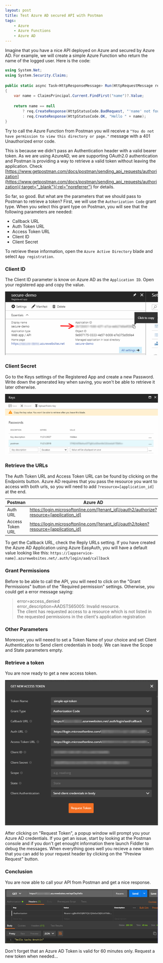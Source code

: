 ```yaml
---
layout: post
title: Test Azure AD secured API with Postman 
tags:
    - Azure
    - Azure Functions
    - Azure AD
---
```


Imagine that you have a nice API deployed on Azure and secured by Azure AD. For example, we will create a simple Azure Function who return the name of the logged user. Here is the code:

```csharp
using System.Net;
using System.Security.Claims;

public static async Task<HttpResponseMessage> Run(HttpRequestMessage req)
{
    var name = ClaimsPrincipal.Current.FindFirst("name")?.Value;

    return name == null
        ? req.CreateResponse(HttpStatusCode.BadRequest, "'name' not found in the claims list!")
        : req.CreateResponse(HttpStatusCode.OK, "Hello " + name);
}
```

Try to call the Azure Function from Postman you will receive a `"You do not have permission to view this directory or page."` message with a 401 Unauthorized error code.

This is because we didn't pass an Authentication header with a valid bearer token. As we are using AzureAD, we are supporting OAuth2.0 authentication and Postman is providing a way to retrieve a valid token without leaving the application. Check [https://www.getpostman.com/docs/postman/sending_api_requests/authorization](https://www.getpostman.com/docs/postman/sending_api_requests/authorization){:target="_blank"}{:rel="noreferrer"} for details.

So far, so good. But what are the parameters that we should pass to Postman to retrieve a token? First, we will use the `Authorization Code` grant type. When you select this grant type on Postman, you will see that the following parameters are needed:

* Callback URL
* Auth Token URL
* Access Token URL
* Client ID
* Client Secret

To retrieve these information, open the `Azure Active Directory` blade and select `App registration`. 

### Client ID

The Client ID parameter is know on Azure AD as the `Application ID`. Open your registered app and copy the value. 

![Get Application ID](/public/images/2017-11-21-azure-api-postman/application_id.PNG)

### Client Secret

Go to the Keys settings of the Registered App and create a new Password. Write down the generated key when saving, you won't be able to retrieve it later otherwise.

![Create Key](/public/images/2017-11-21-azure-api-postman/key.png)

### Retrieve the URLs

The Auth Token URL and Access Token URL can be found by clicking on the Endpoints button. Azure AD requires that you pass the resource you want to access with both urls, so you will need to add `?resource=[application_id]` at the end.

|Postman|Azure AD|
|---|---|
|Auth URL|https://login.microsoftonline.com/[tenant_id]/oauth2/authorize?resource=[application_id]
|Access Token URL|https://login.microsoftonline.com/[tenant_id]/oauth2/token?resource=[application_id]

To get the Callback URL, check the Reply URLs setting. If you have created the Azure AD Application using Azure EasyAuth, you will have a default value looking like this: `https://[appservice-name].azurewebsites.net/.auth/login/aad/callback` 

### Grant Permissions

Before to be able to call the API, you will need to click on the "Grant Permissions" button of the "Required permission" settings. Otherwise, you could get a error message saying: 

> error=access_denied<br/>
> error_description=AADSTS65005: Invalid resource. <br/>
> The client has requested access to a resource which is not listed in the requested permissions in the client's application registration

### Other Parameters

Moreover, you will neeed to set a Token Name of your choice and set Client Authentication to Send client credentials in body. We can leave the Scope and State  parameters empty.

### Retrieve a token

You are now ready to get a new access token.  

![Request Token In Postman](/public/images/2017-11-21-azure-api-postman/request_token.PNG)

After clicking on "Request Token", a popup window will prompt you your Azure AD credentials.
If you get an issue, start by looking at the Postman console and if you don't get enought information there launch Fiddler to debug the messages.
When everything goes well you recieve a new token that you can add to your request header by clicking on the "Preview Request" button.

### Conclusion

You are now able to call your API from Postman and get a nice response.

![Request Result In Postman](/public/images/2017-11-21-azure-api-postman/api_call.PNG)

Don't forget that an Azure AD Token is valid for 60 minutes only. Request a new token when needed...
